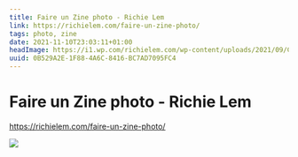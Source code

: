 ```yaml
---
title: Faire un Zine photo - Richie Lem
link: https://richielem.com/faire-un-zine-photo/
tags: photo, zine
date: 2021-11-10T23:03:11+01:00
headImage: https://i1.wp.com/richielem.com/wp-content/uploads/2021/09/Capture-de%CC%81cran-2021-09-14-a%CC%80-10.40.50.png?fit=1203%2C679&ssl=1
uuid: 0B529A2E-1F88-4A6C-8416-BC7AD7095FC4
---
```

# Faire un Zine photo - Richie Lem

https://richielem.com/faire-un-zine-photo/

![](https://i1.wp.com/richielem.com/wp-content/uploads/2021/09/Capture-de%CC%81cran-2021-09-14-a%CC%80-10.40.50.png?fit=1203%2C679&ssl=1)

